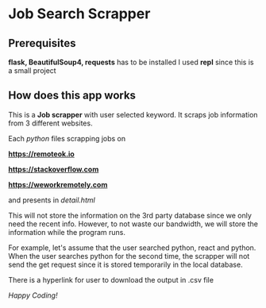 # Job Search Scrapper

## Prerequisites
**flask, BeautifulSoup4, requests** has to be installed
I used **repl** since this is a small project

## How does this app works
This is a **Job scrapper** with user selected keyword.
It scraps job information from 3 different websites.

Each *python* files scrapping jobs on

  **https://remoteok.io**
  
  **https://stackoverflow.com**
  
  **https://weworkremotely.com**
 
 and presents in *detail.html*
 
 This will not store the information on the 3rd party database since we only need the recent info.
 However, to not waste our bandwidth, we will store the information while the program runs.
 
 For example, let's assume that the user searched python, react and python.
 When the user searches python for the second time, the scrapper will not send the get request
 since it is stored temporarily in the local database.
 
 There is a hyperlink for user to download the output in .csv file
 
 *Happy Coding!*
